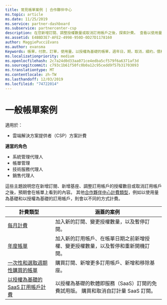 ```yaml
---
title: 常見帳單案例 | 合作夥伴中心
ms.topic: article
ms.date: 11/25/2019
ms.service: partner-dashboard
ms.subservice: partnercenter-csp
description: 在您新增訂閱、調整授權數量或取消訂用帳戶之後，探索計費。 查看以使用量為基礎的訂用帳戶有何不同。
ms.assetid: E4BBD3E7-AFE2-4998-950D-0D27D1178160
author: MaggiePucciEvans
ms.author: evansma
Keywords: 帳單，付款，訂單，使用量，以授權為基礎的帳單，週年日，期，取消，續約，價格公式，對帳檔案，偵察檔案
ms.localizationpriority: medium
ms.openlocfilehash: 2c7a24d0d33aa071ce4edba5cf579f6a6371af3d
ms.sourcegitcommit: c793c1b61f50fc0b0a12c95cedd9f57b31703093
ms.translationtype: MT
ms.contentlocale: zh-TW
ms.lasthandoff: 12/03/2019
ms.locfileid: "74722014"
---
```

# <a name="common-billing-scenarios"></a>一般帳單案例

適用於：

- 雲端解決方案提供者（CSP）方案計費

**適當的角色**

- 系統管理代理人
- 帳單管理
- 技術服務代理人
- 銷售代理人

這些主題說明您在新增訂閱、新增基座、調整訂用帳戶的授權數目或取消訂用帳戶之後，預期會在帳單上看到的內容。 其他[合作夥伴中心計費類型](billing-different-types.md)，例如以使用量為基礎和以授權為基礎的訂用帳戶，則會以不同的方式計費。

| 計費類型 | 涵蓋的案例 |
| --------------- | ----------------- |
| [每月計費](common-billing-scenarios-monthly.md) | 加入新的訂閱、變更授權數量，以及暫停訂閱。 |
| [年度帳單](common-billing-scenarios-annual.md) | 加入新的訂用帳戶、在帳單日期之前新增授權、變更授權數量，以及暫停和重新開機訂閱。 |
| [一次性和選取週期性購買的帳單](common-billing-scenarios-onetime-recurring.md) | 購買訂閱、新增更多訂用帳戶、新增和移除基座。 |
| [以授權為基礎的 SaaS 訂用帳戶計費](common-billing-scenarios-saas.md) | 以授權為基礎的軟體即服務（SaaS）訂閱的免費試用版。 購買和取消自訂計量 SaaS 訂閱。 |

